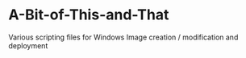 # A-Bit-of-This-and-That
Various scripting files for Windows Image creation / modification and deployment
